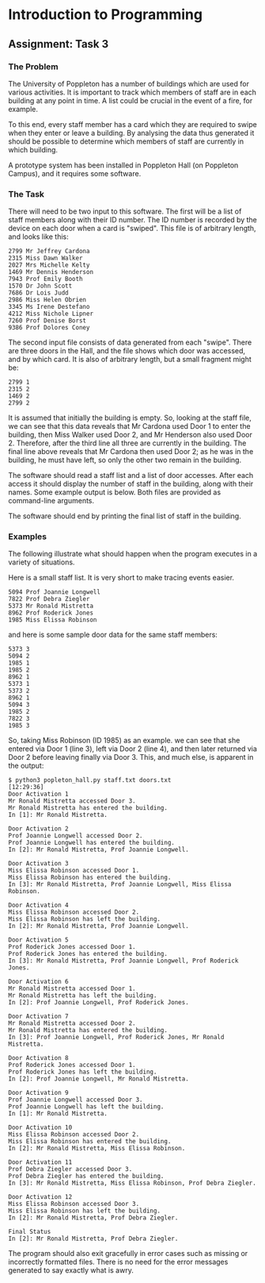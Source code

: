 # Introduction to Programming

## Assignment: Task 3

### The Problem

The University of Poppleton has a number of buildings which are used for various activities. It is important to
track which members of staff are in each building at any point in time. A list could be crucial in the event of a
fire, for example.

To this end, every staff member has a card which they are required to swipe when they enter or leave a building. By
analysing the data thus generated it should be possible to determine which members of staff are currently in which
building.

A prototype system has been installed in Poppleton Hall (on Poppleton Campus), and it requires some software.

### The Task

There will need to be two input to this software. The first will be a list of staff members along with their
ID number. The ID number is recorded by the device on each door when a card is "swiped". This file is of arbitrary
length, and looks like this:

```text
2799 Mr Jeffrey Cardona
2315 Miss Dawn Walker
2027 Mrs Michelle Kelty
1469 Mr Dennis Henderson
7943 Prof Emily Booth
1570 Dr John Scott
7686 Dr Lois Judd
2986 Miss Helen Obrien
3345 Ms Irene Destefano
4212 Miss Nichole Lipner
7260 Prof Denise Borst
9386 Prof Dolores Coney
```

The second input file consists of data generated from each "swipe". There are three doors in the Hall, and the file
shows which door was accessed, and by which card. It is also of arbitrary length, but a small fragment might be:

```text
2799 1
2315 2
1469 2
2799 2
```

It is assumed that initially the building is empty. So, looking at the staff file, we can see that this data reveals 
that Mr Cardona used Door 1 to enter the building, then Miss Walker used Door 2, and Mr Henderson also used Door 2. 
Therefore, after the third line all three are currently in the building. The final line above reveals that Mr Cardona 
then used Door 2; as he was in the building, he must have left, so only the other two remain in the building.

The software should read a staff list and a list of door accesses. After each access it should display the number
of staff in the building, along with their names. Some example output is below. Both files are provided as
command-line arguments.

The software should end by printing the final list of staff in the building.

### Examples

The following illustrate what should happen when the program executes in a variety of situations. 

Here is a small staff list. It is very short to make tracing events easier.
```text
5094 Prof Joannie Longwell
7822 Prof Debra Ziegler
5373 Mr Ronald Mistretta
8962 Prof Roderick Jones
1985 Miss Elissa Robinson
```

and here is some sample door data for the same staff members:

```text
5373 3
5094 2
1985 1
1985 2
8962 1
5373 1
5373 2
8962 1
5094 3
1985 2
7822 3
1985 3
```

So, taking Miss Robinson (ID 1985) as an example. we can see that she entered via Door 1 (line 3), left via Door 2 (line
4), and then later returned via Door 2 before leaving finally via Door 3. This, and much else, is apparent in 
the output:

```text
$ python3 popleton_hall.py staff.txt doors.txt                                                                                                                                  [12:29:36]
Door Activation 1
Mr Ronald Mistretta accessed Door 3.
Mr Ronald Mistretta has entered the building.
In [1]: Mr Ronald Mistretta.

Door Activation 2
Prof Joannie Longwell accessed Door 2.
Prof Joannie Longwell has entered the building.
In [2]: Mr Ronald Mistretta, Prof Joannie Longwell.

Door Activation 3
Miss Elissa Robinson accessed Door 1.
Miss Elissa Robinson has entered the building.
In [3]: Mr Ronald Mistretta, Prof Joannie Longwell, Miss Elissa Robinson.

Door Activation 4
Miss Elissa Robinson accessed Door 2.
Miss Elissa Robinson has left the building.
In [2]: Mr Ronald Mistretta, Prof Joannie Longwell.

Door Activation 5
Prof Roderick Jones accessed Door 1.
Prof Roderick Jones has entered the building.
In [3]: Mr Ronald Mistretta, Prof Joannie Longwell, Prof Roderick Jones.

Door Activation 6
Mr Ronald Mistretta accessed Door 1.
Mr Ronald Mistretta has left the building.
In [2]: Prof Joannie Longwell, Prof Roderick Jones.

Door Activation 7
Mr Ronald Mistretta accessed Door 2.
Mr Ronald Mistretta has entered the building.
In [3]: Prof Joannie Longwell, Prof Roderick Jones, Mr Ronald Mistretta.

Door Activation 8
Prof Roderick Jones accessed Door 1.
Prof Roderick Jones has left the building.
In [2]: Prof Joannie Longwell, Mr Ronald Mistretta.

Door Activation 9
Prof Joannie Longwell accessed Door 3.
Prof Joannie Longwell has left the building.
In [1]: Mr Ronald Mistretta.

Door Activation 10
Miss Elissa Robinson accessed Door 2.
Miss Elissa Robinson has entered the building.
In [2]: Mr Ronald Mistretta, Miss Elissa Robinson.

Door Activation 11
Prof Debra Ziegler accessed Door 3.
Prof Debra Ziegler has entered the building.
In [3]: Mr Ronald Mistretta, Miss Elissa Robinson, Prof Debra Ziegler.

Door Activation 12
Miss Elissa Robinson accessed Door 3.
Miss Elissa Robinson has left the building.
In [2]: Mr Ronald Mistretta, Prof Debra Ziegler.

Final Status
In [2]: Mr Ronald Mistretta, Prof Debra Ziegler.
```

The program should also exit gracefully in error cases such as missing or incorrectly formatted files. There is no
need for the error messages generated to say exactly what is awry.
